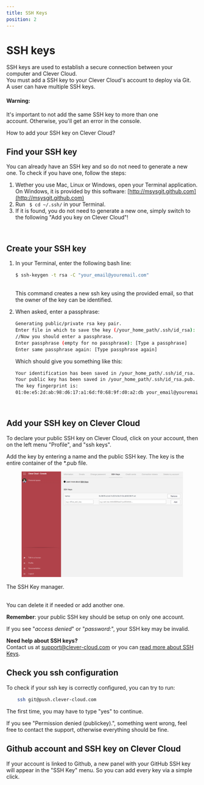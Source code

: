 ```yaml
---
title: SSH Keys
position: 2
---
```


# SSH keys

SSH keys are used to establish a secure connection between your computer and Clever Cloud.  
You must add a SSH key to your Clever Cloud's account to deploy via Git.  
A user can have multiple SSH keys.

<div class="alert alert-hot-problems">
<h4>Warning:</h4>
  <p>It's important to not add the same SSH key to more than one account. Otherwise, you'll get an error in the console.</p>
</div>

How to add your SSH key on Clever Cloud?

## Find your SSH key

You can already have an SSH key and so do not need to generate a new one. To check if you have one, follow the steps:  

1. Wether you use Mac, Linux or Windows, open your Terminal application. On Windows, it is provided by this software: [http://msysgit.github.com](http://msysgit.github.com)
2. Run ` $ cd ~/.ssh/` in your Terminal.
3. If it is found, you do not need to generate a new one, simply switch to the following "Add you key on Clever Cloud"!

<br/>

## Create your SSH key

1.  In your Terminal, enter the following bash line:

    ```bash
    $ ssh-keygen -t rsa -C "your_email@youremail.com"
    ```  
    <br/>
    This command creates a new ssh key using the provided email, so that the owner of the key can be identified.

2.  When asked, enter a passphrase:

    ```bash
    Generating public/private rsa key pair.
    Enter file in which to save the key (/your_home_path/.ssh/id_rsa):
    //Now you should enter a passphrase.
    Enter passphrase (empty for no passphrase): [Type a passphrase]
    Enter same passphrase again: [Type passphrase again]
    ```

    <div>Which should give you something like this:</div>

    ```bash
    Your identification has been saved in /your_home_path/.ssh/id_rsa.
    Your public key has been saved in /your_home_path/.ssh/id_rsa.pub.
    The key fingerprint is:
    01:0e:e5:2d:ab:98:d6:17:a1:6d:f0:68:9f:d0:a2:db your_email@youremail.com
    ```

<br/>

## Add your SSH key on Clever Cloud

To declare your public SSH key on Clever Cloud, click on your account, then on the left menu "Profile", and "ssh keys".

Add the key by entering a name and the public SSH key. The key is the entire container of the *.pub file.
<br><figure class="cc-content-img"><a href="/assets/images/ssh1.png"><img src="/assets/images/ssh1.png"></a></figure>
  <figcaption>
    The SSH Key manager.
  </figcaption>
<br>

You can delete it if needed or add another one.  


**Remember**: your public SSH key should be setup on only one account.  

If you see "*access denied*" or "*password:*", your SSH key may be invalid. 

<i class="icon-question-sign"></i> **Need help about SSH keys?**  
Contact us at <support@clever-cloud.com> or you can [read more about SSH Keys](http://git-scm.com/book/en/Git-on-the-Server-Generating-Your-SSH-Public-Key).

## Check you ssh configuration

To check if your ssh key is correctly configured, you can try to run:

```bash
    ssh git@push.clever-cloud.com
```

The first time, you may have to type "yes" to continue.

If you see "Permission denied (publickey).", something went wrong, feel free to contact the support, otherwise everything should be fine.

## Github account and SSH key on Clever Cloud

If your account is linked to Github, a new panel with your GitHub SSH key will appear in the "SSH Key" menu.
So you can add every key via a simple click.
